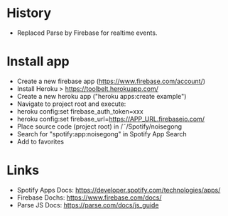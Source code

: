 History
===============
- Replaced Parse by Firebase for realtime events.


Install app
===============

* Create a new firebase app (https://www.firebase.com/account/)
* Install Heroku > https://toolbelt.herokuapp.com/ 
* Create a new heroku app ("heroku apps:create example")
* Navigate to project root and execute:
*   heroku config:set firebase_auth_token=xxx
*   heroku config:set firebase_url=https://APP_URL.firebaseio.com/
* Place source code (project root) in /˜/Spotify/noisegong
* Search for "spotify:app:noisegong" in Spotify App Search
* Add to favorites 

Links
===============
* Spotify Apps Docs: https://developer.spotify.com/technologies/apps/
* Firebase Dochs: https://www.firebase.com/docs/
* Parse JS Docs: https://parse.com/docs/js_guide
